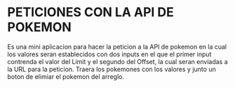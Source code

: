 # PETICIONES CON LA API DE POKEMON

Es una mini aplicacion para hacer la peticion a la API de pokemon en la cual los valores seran establecidos con
dos inputs en el que el primer input contrenda el valor del Limit y el segundo del Offset, la cual seran enviadas
a la URL para la peticion. Traera los pokemones con los valores y junto un boton de elimiar el pokemon del arreglo. 